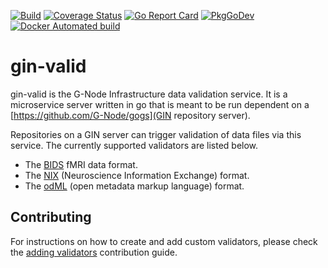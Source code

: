 [![Build](https://github.com/g-node/gin-valid/workflows/run-build/badge.svg?branch=master)](https://github.com/G-Node/gin-valid/actions)
[![Coverage Status](https://coveralls.io/repos/github/G-Node/gin-valid/badge.svg?branch=master)](https://coveralls.io/github/G-Node/gin-valid?branch=master)
[![Go Report Card](https://goreportcard.com/badge/github.com/g-node/gin-valid)](https://goreportcard.com/report/github.com/g-node/gin-valid)
[![PkgGoDev](https://pkg.go.dev/badge/github.com/g-node/gin-valid)](https://pkg.go.dev/github.com/G-Node/gin-valid)
[![Docker Automated build](https://img.shields.io/docker/automated/gnode/gin-valid.svg)](https://hub.docker.com/r/gnode/gin-valid)

# gin-valid

gin-valid is the G-Node Infrastructure data validation service. It is a microservice server written in go that is meant to be run dependent on a [https://github.com/G-Node/gogs](GIN repository server).

Repositories on a GIN server can trigger validation of data files via this service. The currently supported validators are listed below.
- The [BIDS](https://bids.neuroimaging.io) fMRI data format.
- The [NIX](https://g-node.org/nix) (Neuroscience Information Exchange) format.
- The [odML](https://g-node.org/odml) (open metadata markup language) format.

## Contributing

For instructions on how to create and add custom validators, please check the [adding validators](docs/adding-validators.md) contribution guide.
